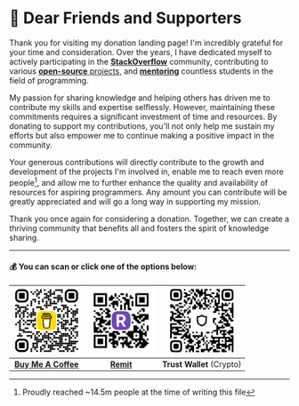 # 👋 Dear Friends and Supporters

Thank you for visiting my donation landing page! I'm incredibly grateful for your time and consideration. Over the years, I have dedicated myself to actively participating in the [**StackOverflow**](http://stackoverflow.com/users/5623035/mojtaba-hosseini) community, contributing to various [**open-source** projects](https://github.com/MojtabaHs), and [**mentoring**](https://www.linkedin.com/in/mojtabahosseini) countless students in the field of programming.

My passion for sharing knowledge and helping others has driven me to contribute my skills and expertise selflessly. However, maintaining these commitments requires a significant investment of time and resources. By donating to support my contributions, you'll not only help me sustain my efforts but also empower me to continue making a positive impact in the community.

Your generous contributions will directly contribute to the growth and development of the projects I'm involved in, enable me to reach even more people[^1], and allow me to further enhance the quality and availability of resources for aspiring programmers. Any amount you can contribute will be greatly appreciated and will go a long way in supporting my mission.

Thank you once again for considering a donation. Together, we can create a thriving community that benefits all and fosters the spirit of knowledge sharing.

---

#### 💰 You can scan or click one of the options below:

|  [<img width="120" alt="Buy Me Coffee" src="/bmc_qr.png">](https://www.buymeacoffee.com/MojtabaHs) 	|  [<img width="120" alt="Reymit" src="/reymit_qr.png">](https://reymit.ir/mojtabahs) 	|  <img width="120" alt="Trust Wallet" src="/tw_qr.jpg"> 	|
|:-:	|:-:	|:-:	|
|  [**Buy Me A Coffee**](https://www.buymeacoffee.com/MojtabaHs) 	|  [**Remit**](https://reymit.ir/MojtabaHs) 	|  **Trust Wallet** (Crypto) 	|


[^1]: Proudly reached ~14.5m people at the time of writing this file
